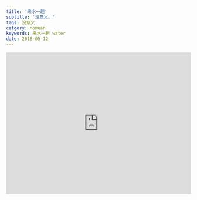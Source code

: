 ```yaml
---
title: '来水一趟'
subtitle: '没意义。'
tags: 没意义
catgory: nomean
keywords: 来水一趟 water
date: 2018-05-12
---
```


<iframe type="text/html" width="100%" height="385" src="https://gitee.com/srsyrzz/repository/raw/master/blogfile/nomean/20180512_215525_edited.mp4" frameborder="0"></iframe>
